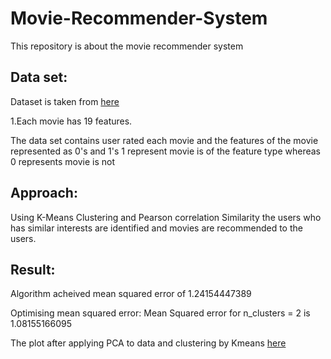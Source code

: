 # Movie-Recommender-System

This  repository is about the movie recommender system

## Data set:

Dataset is taken from [here](https://grouplens.org/datasets/movielens/) 

1.Each movie has 19 features.

The data set contains user rated each movie and the features of the movie represented as 0's and 1's
1 represent movie is of the feature type whereas 0 represents movie is not

	
## Approach:

Using K-Means Clustering and Pearson correlation Similarity the users who has similar interests are identified and movies are 
recommended to the users.


## Result:

Algorithm acheived mean squared error of 1.24154447389

Optimising mean squared error:
Mean Squared error for n_clusters = 2 is 1.08155166095

The plot after applying PCA to data and clustering by Kmeans [here](https://user-images.githubusercontent.com/22453634/31859508-b7b310be-b72a-11e7-91a6-7fdcde97d2e3.png)
